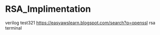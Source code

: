 # RSA_Implimentation
verilog 
test321
https://easyawslearn.blogspot.com/search?q=openssl  rsa terminal

